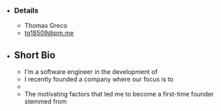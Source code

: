 - ### Details
	- Thomas Greco
	- tg18509@pm.me
- ## Short Bio
	- I'm a software engineer in the development of
	- I recently founded a company where our focus is to
	-
	- The motivating factors that led me to become a first-time founder stemmed from